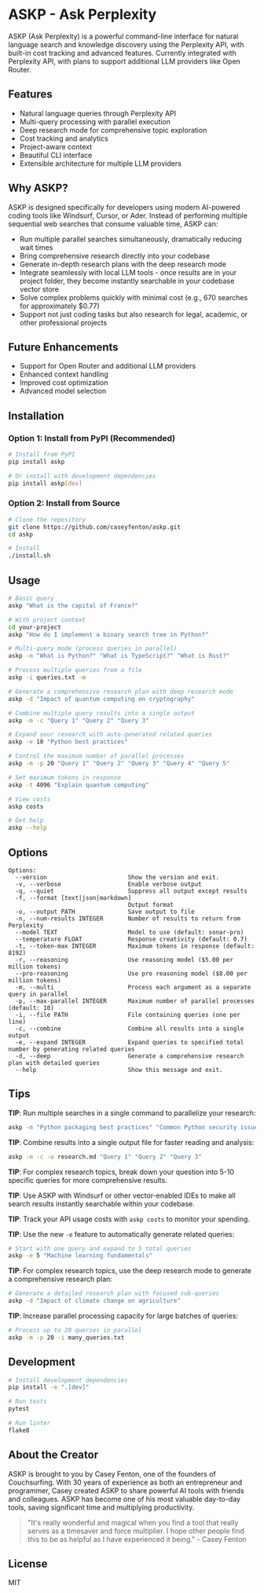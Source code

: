 # ASKP - Ask Perplexity

ASKP (Ask Perplexity) is a powerful command-line interface for natural language search and knowledge discovery using the Perplexity API, with built-in cost tracking and advanced features. Currently integrated with Perplexity API, with plans to support additional LLM providers like Open Router.

## Features

- Natural language queries through Perplexity API
- Multi-query processing with parallel execution
- Deep research mode for comprehensive topic exploration
- Cost tracking and analytics
- Project-aware context
- Beautiful CLI interface
- Extensible architecture for multiple LLM providers

## Why ASKP?

ASKP is designed specifically for developers using modern AI-powered coding tools like Windsurf, Cursor, or Ader. Instead of performing multiple sequential web searches that consume valuable time, ASKP can:

- Run multiple parallel searches simultaneously, dramatically reducing wait times
- Bring comprehensive research directly into your codebase
- Generate in-depth research plans with the deep research mode
- Integrate seamlessly with local LLM tools - once results are in your project folder, they become instantly searchable in your codebase vector store
- Solve complex problems quickly with minimal cost (e.g., 670 searches for approximately $0.77)
- Support not just coding tasks but also research for legal, academic, or other professional projects

## Future Enhancements

- Support for Open Router and additional LLM providers
- Enhanced context handling
- Improved cost optimization
- Advanced model selection

## Installation

### Option 1: Install from PyPI (Recommended)

```bash
# Install from PyPI
pip install askp

# Or install with development dependencies
pip install askp[dev]
```

### Option 2: Install from Source

```bash
# Clone the repository
git clone https://github.com/caseyfenton/askp.git
cd askp

# Install
./install.sh
```

## Usage

```bash
# Basic query
askp "What is the capital of France?"

# With project context
cd your-project
askp "How do I implement a binary search tree in Python?"

# Multi-query mode (process queries in parallel)
askp -m "What is Python?" "What is TypeScript?" "What is Rust?"

# Process multiple queries from a file
askp -i queries.txt -m

# Generate a comprehensive research plan with deep research mode
askp -d "Impact of quantum computing on cryptography"

# Combine multiple query results into a single output
askp -m -c "Query 1" "Query 2" "Query 3"

# Expand your research with auto-generated related queries
askp -e 10 "Python best practices"

# Control the maximum number of parallel processes
askp -m -p 20 "Query 1" "Query 2" "Query 3" "Query 4" "Query 5"

# Set maximum tokens in response
askp -t 4096 "Explain quantum computing"

# View costs
askp costs

# Get help
askp --help
```

## Options

```
Options:
  --version                       Show the version and exit.
  -v, --verbose                   Enable verbose output
  -q, --quiet                     Suppress all output except results
  -f, --format [text|json|markdown]
                                  Output format
  -o, --output PATH               Save output to file
  -n, --num-results INTEGER       Number of results to return from Perplexity
  --model TEXT                    Model to use (default: sonar-pro)
  --temperature FLOAT             Response creativity (default: 0.7)
  -t, --token-max INTEGER         Maximum tokens in response (default: 8192)
  -r, --reasoning                 Use reasoning model ($5.00 per million tokens)
  --pro-reasoning                 Use pro reasoning model ($8.00 per million tokens)
  -m, --multi                     Process each argument as a separate query in parallel
  -p, --max-parallel INTEGER      Maximum number of parallel processes (default: 10)
  -i, --file PATH                 File containing queries (one per line)
  -c, --combine                   Combine all results into a single output
  -e, --expand INTEGER            Expand queries to specified total number by generating related queries
  -d, --deep                      Generate a comprehensive research plan with detailed queries
  --help                          Show this message and exit.
```

## Tips

**TIP**: Run multiple searches in a single command to parallelize your research:
```bash
askp -m "Python packaging best practices" "Common Python security issues" "Cross-platform Python compatibility"
```

**TIP**: Combine results into a single output file for faster reading and analysis:
```bash
askp -m -c -o research.md "Query 1" "Query 2" "Query 3"
```

**TIP**: For complex research topics, break down your question into 5-10 specific queries for more comprehensive results.

**TIP**: Use ASKP with Windsurf or other vector-enabled IDEs to make all search results instantly searchable within your codebase.

**TIP**: Track your API usage costs with `askp costs` to monitor your spending.

**TIP**: Use the new `-e` feature to automatically generate related queries:
```bash
# Start with one query and expand to 5 total queries
askp -e 5 "Machine learning fundamentals"
```

**TIP**: For complex research topics, use the deep research mode to generate a comprehensive research plan:
```bash
# Generate a detailed research plan with focused sub-queries
askp -d "Impact of climate change on agriculture"
```

**TIP**: Increase parallel processing capacity for large batches of queries:
```bash
# Process up to 20 queries in parallel
askp -m -p 20 -i many_queries.txt
```

## Development

```bash
# Install development dependencies
pip install -e ".[dev]"

# Run tests
pytest

# Run linter
flake8
```

## About the Creator

ASKP is brought to you by Casey Fenton, one of the founders of Couchsurfing. With 30 years of experience as both an entrepreneur and programmer, Casey created ASKP to share powerful AI tools with friends and colleagues. ASKP has become one of his most valuable day-to-day tools, saving significant time and multiplying productivity.

> "It's really wonderful and magical when you find a tool that really serves as a timesaver and force multiplier. I hope other people find this to be as helpful as I have experienced it being." - Casey Fenton

## License

MIT

